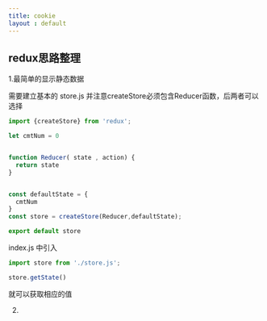 ```yaml
---
title: cookie
layout : default
---
```


## redux思路整理

1.最简单的显示静态数据

需要建立基本的 store.js   并注意createStore必须包含Reducer函数，后两者可以选择

```js
import {createStore} from 'redux';

let cmtNum = 0


function Reducer( state , action) {
  return state
}


const defaultState = {
  cmtNum
}
const store = createStore(Reducer,defaultState);

export default store

```
index.js 中引入

```js
import store from './store.js';
```
```js
store.getState()
````
就可以获取相应的值

2.
